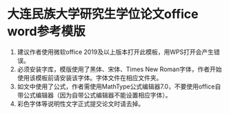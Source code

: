 # 大连民族大学研究生学位论文office word参考模版

1.	建议作者使用微软office 2019及以上版本打开此模板，用WPS打开会产生错误。
2.	必须安装字库，模版使用了黑体、宋体、Times New Roman字体，作者开始使用该模板前请安装该字体。字体文件在相应文件夹。
3.	如文中使用了公式，作者需使用MathType公式编辑器7.0，不要使用office自带公式编辑器（因为自带公式编辑器不能设置相应字体）。
4.	彩色字体等说明性文字正式提交论文时请去掉。

